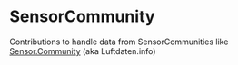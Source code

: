 # SensorCommunity
Contributions to handle data from SensorCommunities like [Sensor.Community](https://sensor.community) (aka Luftdaten.info)
